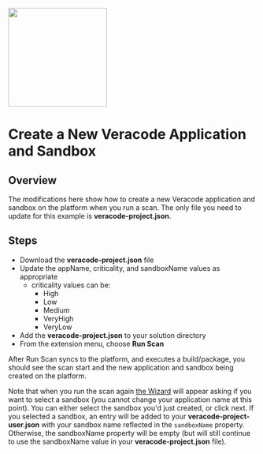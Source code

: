 <img src="https://help.veracode.com/internal/api/webapp/header/logo" width="200" /><br>

# Create a New Veracode Application and Sandbox

## Overview

The modifications here show how to create a new Veracode application and sandbox on the platform when you run a scan. The only file you need to update for this example is **veracode-project.json**. 

## Steps

 - Download the **veracode-project.json** file
 - Update the appName, criticality, and sandboxName values as appropriate
   - criticality values can be:
     - High
     - Low
     - Medium
     - VeryHigh
     - VeryLow
 - Add the **veracode-project.json** to your solution directory
 - From the extension menu, choose **Run Scan**

 After Run Scan syncs to the platform, and executes a build/package, you should see the scan start and the new application and sandbox being created on the platform.

 Note that when you run the scan again [the Wizard](https://marketplace.visualstudio.com/items?itemName=Veracode.StaticForVs2022#the-wizard) will appear asking if you want to select a sandbox (you cannot change your application name at this point). You can either select the sandbox you'd just created, or click next. If you selected a sandbox, an entry will be added to your **veracode-project-user.json** with your sandbox name reflected in the `sandboxName` property. Otherwise, the sandboxName property will be empty (but will still continue to use the sandboxName value in your **veracode-project.json** file).